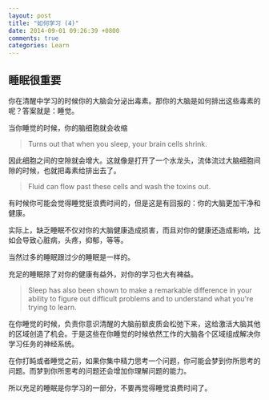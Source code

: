 ```yaml
---
layout: post
title: "如何学习 (4)"
date: 2014-09-01 09:26:39 +0800
comments: true
categories: Learn
---
```


## 睡眠很重要 ##

你在清醒中学习的时候你的大脑会分泌出毒素。那你的大脑是如何排出这些毒素的呢？答案就是：睡觉。

当你睡觉的时候，你的脑细胞就会收缩
>Turns out that when you sleep, your brain cells shrink.

因此细胞之间的空隙就会增大。这就像是打开了一个水龙头，流体流过大脑细胞间隙的时候，也就把毒素给排出去了。
>Fluid can flow past these cells and wash the toxins out.

有时候你可能会觉得睡觉挺浪费时间的，但是这是有回报的：你的大脑更加干净和健康。

实际上，缺乏睡眠不仅对你的大脑健康造成损害，而且对你的健康还造成影响，比如会导致心脏病，头疼，抑郁，等等。

当然过多的睡眠跟过少的睡眠是一样的。

充足的睡眠除了对你的健康有益外，对你的学习也大有裨益。
>Sleep has also been shown to make a remarkable difference in your ability to figure out difficult problems and to understand what you're trying to learn.

在你睡觉的时候，负责你意识清醒的大脑前额皮质会松弛下来，这给激活大脑其他的区域创造了机会。于是这些在你睡觉的时候依然工作的大脑各个区域组成解决你学习任务的神经系统。

在你打盹或者睡觉之前，如果你集中精力思考一个问题，你可能会梦到你所思考的问题。而梦到你所思考的问题还会增加你理解问题的能力。

所以充足的睡眠是你学习的一部分，不要再觉得睡觉浪费时间了。


